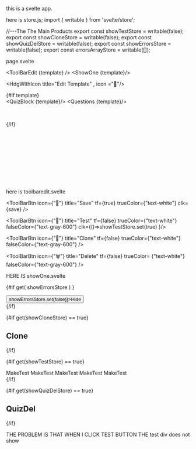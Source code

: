 this is a svelte app. 

here is store.js;
import { writable } from 'svelte/store';

//---The The Main Products
export const showTestStore = writable(false);
export const showCloneStore = writable(false);
export const showQuizDelStore = writable(false);
export const showErrorsStore = writable(false);
export const errorsArrayStore = writable([]);


page.svelte

<script>
 
import  Nav from '$lib/nav/Nav.svelte';
import  Footer from '$lib/cmp/Footer.svelte';
import  HdgWithIcon from '$lib/cmp/HdgWithIcon.svelte';  
import  QuizBlock from './QuizBlock.svelte';  
import  { toast } from '@zerodevx/svelte-toast';
import  { onMount } from 'svelte';
import  Questions from './showQuestions/Questions.svelte';
import  AddQuestionBar from './addQuestions/AddQuestionBar.svelte';
import ToolBarEdit from './toolbar/ToolBarEdit.svelte';
import ShowOne from './ShowOne.svelte';

// import Loading from '$lib/cmp/Loading.svelte';
import { loadApp } from "$lib/communicator/communicator";

import { templatesStore , appLoadedStore} from '../appStore.js';
// import { showTest,showClone,showQuizDel,showErrors,errorsArrayStore} from './store';

//-----------------------------------------------
let template;
let quizId;
  //===================== 
$: appLoaded = $appLoadedStore; 
 //===================== 


import { getDataUrl,getDataPassword,getDataParagraph,getDataNumber,getDataInput,getDataEmail,getDataMCQ,getDataBaseMCQ, getMcqWOption, getSurvey} from "$lib/globals/questionTypesData";


onMount(async ()=>{
  try {
        // debugger;
         await loadApp();
      if (appLoaded==false){
        toast.push('App Data Not loaded')
      } 
        quizId = new URLSearchParams(location.search).get("quizId");
      template  = await $templatesStore.find(item => item._id === quizId);
      // template = {...tmp};
 
      // console.log(template);
      //----------------------------------
    } catch (error) {
      // console.error(error);
    }
});
/////////////////////////////////////////
const addMCQ = () => {
  const qs = getDataMCQ();
  template.questions  = [...template.questions,qs];
}

</script>

<Nav/>
<div class="bg-gray-800">

<ToolBarEdit {template}   />
<ShowOne  {template}/>



<div class="wrapper bg-gray-800 text-white m-0 px-8  min-h-screen w-full">


<HdgWithIcon title="Edit Template" , icon ="📜"/>

{#if template}
<br>
<QuizBlock  {template}/>
<Questions {template}/>
  
<br/>
<AddQuestionBar  {addMCQ}/>

{/if} 
<br>
<br> 
<br>
<br> 
<br>
<br> 
<br>
<br> 
<br>
<br> 
</div><!--app-->


<Footer /> 
</div> <!--just the gray div-->

here is toolbaredit.svelte

<script>
////////////-store variables--///////
import Agent from "../../../lib/communicator/Agent";
import { fade } from 'svelte/transition';
import { toast } from '@zerodevx/svelte-toast';

import PublishErrors from './PublishErrors.svelte';

// import save from "./save";
import ToolBar from '$lib/toolbar/ToolBar.svelte';
import ToolBarBtn from '$lib/toolbar/ToolBarBtn.svelte';
import LocalStorage from "../../../lib/communicator/localStorage";

import { showTestStore ,showCloneStore,showQuizDelStore,
showErrorsStore,errorsArrayStore} from '../store';
////////////// 
import { templatesStore} from '../../appStore.js';
$: templates = $templatesStore; 
export let template;


const save = async ()=>{
  debugger;
 const resp = await Agent.update('template',{item: template});

  if (resp.ok) {
      const data = await resp.json();
      LocalStorage.updateTemplates();

      toast.push( "saved" );
  }else {
      const data = await resp.json();

      toast.push( data.message );
  }

}

</script>

<ToolBar>


<ToolBarBtn  icon={"💾"} title="Save" tf={true} trueColor={"text-white"} clk={save}  />


<ToolBarBtn  icon={"🧪"} title="Test"  tf={false} trueColor={"text-white"}  
 falseColor={"text-gray-600"} clk={()=>showTestStore.set(true) }/>

<ToolBarBtn  icon={"🐑"} title="Clone" tf={false} trueColor={"text-white"}  falseColor={"text-gray-600"}
/>

<ToolBarBtn  icon={"🗑️"} title="Delete" tf={false} trueColor= {"text-white"} falseColor={"text-gray-600"}
/>

</ToolBar>


HERE IS showOne.svelte

<script>
import { fade } from 'svelte/transition';
import PublishErrors from './toolbar/PublishErrors.svelte';
import {get} from 'svelte/store'
// import Clone from "./Clone.svelte";
import MakeTest from "./MakeTest.svelte";
// import QuizDel from "./QuizDel.svelte";

export let template;

import { showTestStore ,showCloneStore,showQuizDelStore,
showErrorsStore,errorsArrayStore} from './store';
</script>


<!---The divs which are out of the toolbar div-->

<div class="w-full bg-gray-800">

{#if get( showErrorsStore  ) }
  <!-- <HideIfNot ifNot={showErrors}> -->
  <div class="p-2 m-2 bg-gray-600 border-white border-2 rounded-md"
  in:fade={{ delay: 300 }} out:fade={{ delay: 300 }} >
  <PublishErrors />
  <button 
  class="bg-gray-700 rounded-md m-1 p-1  hover:bg-gray-600 active:bg-gray-800"
  on:click={()=>showErrorsStore.set(false)}>Hide</button>
  </div>
{/if}


{#if get(showCloneStore) == true}
  <h1>Clone</h1>
{/if}

{#if get(showTestStore) == true}
  <!-- <MakeTest  {template}  /> -->
  <div class="text-white">MakeTest MakeTest MakeTest MakeTest MakeTest </div>
{/if}

{#if get(showQuizDelStore) == true}
  <!-- <QuizDel  {quiz} /> -->
  <h1>QuizDel</h1>
{/if}

</div>

THE PROBLEM IS THAT WHEN I CLICK TEST BUTTON THE test div does not show